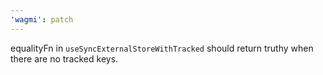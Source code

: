 ```yaml
---
'wagmi': patch
---
```


equalityFn in `useSyncExternalStoreWithTracked` should return truthy when there are no tracked keys.

